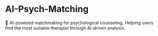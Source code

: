 # AI-Psych-Matching
🚀 AI-powered matchmaking for psychological counseling. Helping users find the most suitable therapist through AI-driven analysis.
